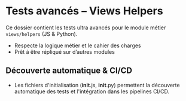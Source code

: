# Tests avancés – Views Helpers

Ce dossier contient les tests ultra avancés pour le module métier `views/helpers` (JS & Python).

- Respecte la logique métier et le cahier des charges
- Prêt à être répliqué sur d’autres modules

## Découverte automatique & CI/CD
- Les fichiers d'initialisation (__init__.js, __init__.py) permettent la découverte automatique des tests et l'intégration dans les pipelines CI/CD.
